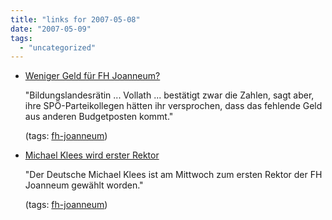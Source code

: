 ```yaml
---
title: "links for 2007-05-08"
date: "2007-05-09"
tags: 
  - "uncategorized"
---
```


- [Weniger Geld für FH Joanneum?](http://steiermark.orf.at/stories/191159/)
    
    "Bildungslandesrätin ... Vollath ... bestätigt zwar die Zahlen, sagt aber, ihre SPÖ-Parteikollegen hätten ihr versprochen, dass das fehlende Geld aus anderen Budgetposten kommt."
    
    (tags: [fh-joanneum](http://del.icio.us/heinzwittenbrink/fh-joanneum))
    
- [Michael Klees wird erster Rektor](http://oesterreich.orf.at/steiermark/stories/190014/)
    
    "Der Deutsche Michael Klees ist am Mittwoch zum ersten Rektor der FH Joanneum gewählt worden."
    
    (tags: [fh-joanneum](http://del.icio.us/heinzwittenbrink/fh-joanneum))

